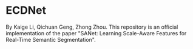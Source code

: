 # ECDNet
By Kaige Li, Qichuan Geng, Zhong Zhou. This repository is an official implementation of the paper "SANet: Learning Scale-Aware Features for Real-Time Semantic Segmentation".
